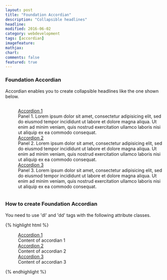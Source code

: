 ```yaml
---
layout: post
title: "Foundation Accordian"
description: "Collapsible headlines"
headline: 
modified: 2016-06-02
category: webdevelopment
tags: [accordian]
imagefeature: 
mathjax: 
chart: 
comments: false
featured: true
---
```

### Foundation Accordian
    
Accordian enables you to create collapsible headlines like the one shown below.

<div class="small-7 small-centered columns"> 
<dl class="accordion" data-accordion>
  <dd class="accordion-navigation">
    <a href="#panel1a">Accordion 1</a>
    <div id="panel1a" class="content active">
      Panel 1. Lorem ipsum dolor sit amet, consectetur adipisicing elit, sed do eiusmod tempor incididunt ut labore et dolore magna aliqua. Ut enim ad minim veniam, quis nostrud exercitation ullamco laboris nisi ut aliquip ex ea commodo consequat.
    </div>
  </dd>
  <dd class="accordion-navigation">
    <a href="#panel2a">Accordion 2</a>
    <div id="panel2a" class="content">
      Panel 2. Lorem ipsum dolor sit amet, consectetur adipisicing elit, sed do eiusmod tempor incididunt ut labore et dolore magna aliqua. Ut enim ad minim veniam, quis nostrud exercitation ullamco laboris nisi ut aliquip ex ea commodo consequat.
    </div>
  </dd>
  <dd class="accordion-navigation">
    <a href="#panel3a">Accordion 3</a>
    <div id="panel3a" class="content">
      Panel 3. Lorem ipsum dolor sit amet, consectetur adipisicing elit, sed do eiusmod tempor incididunt ut labore et dolore magna aliqua. Ut enim ad minim veniam, quis nostrud exercitation ullamco laboris nisi ut aliquip ex ea commodo consequat.
    </div>
  </dd>
</dl>
</div>
   
### How to create Foundation Accordian
 
You need to use 'dl' and 'dd' tags with the following attribute classes.

{% highlight html %}
<dl class="accordion" data-accordion>
  <dd class="accordion-navigation">
    <a href="#panel1a">Accordion 1</a>
    <div id="panel1a" class="content active">
          Content of accordian 1
    </div>
  </dd>
  <dd class="accordion-navigation">
    <a href="#panel2a">Accordion 2</a>
    <div id="panel2a" class="content">
          Content of accordian 2
    </div>
  </dd>
  <dd class="accordion-navigation">
    <a href="#panel3a">Accordion 3</a>
    <div id="panel3a" class="content">
           Content of accordian 3
    </div>
  </dd>
</dl>
{% endhighlight %}
     